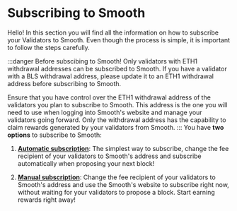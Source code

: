 # Subscribing to Smooth

Hello! In this section you will find all the information on how to subscribe your Validators to Smooth. Even though the process is simple, it is important to follow the steps carefully. 

:::danger Before subscibing to Smooth!
Only validators with ETH1 withdrawal addresses can be subscribed to Smooth. If you have a validator with a BLS withdrawal address, please update it to an ETH1 withdrawal address before subscribing to Smooth. 

Ensure that you have control over the ETH1 withdrawal address of the validators you plan to subscribe to Smooth. This address is the one you will need to use when logging into Smooth's website and manage your validators going forward. Only the withdrawal address has the capability to claim rewards generated by your validators from Smooth.
:::
You have **two options** to subscribe to Smooth:

1. [**Automatic subscription**](/docs/smooth/subscribe-to-smooth/automatic.md): The simplest way to subscribe, change the fee recipient of your validators to Smooth's address and subscribe automatically when proposing your next block!

2. [**Manual subscription**](/docs/smooth/subscribe-to-smooth/manual.md): Change the fee recipient of your validators to Smooth's address and use the Smooth's website to subscribe right now, without waiting for your validators to propose a block. Start earning rewards right away!
